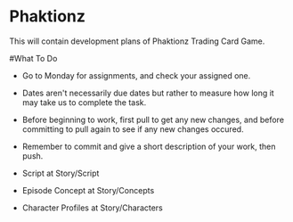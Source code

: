 # Phaktionz
This will contain development plans of Phaktionz Trading Card Game. 

#What To Do
- Go to Monday for assignments, and check your assigned one. 

- Dates aren't necessarily due dates but rather to measure how long it may take us to complete the task. 

- Before beginning to work, first pull to get any new changes, and before committing to pull again to see if any new changes occured. 

- Remember to commit and give a short description of your work, then push. 

- Script at Story/Script
- Episode Concept at Story/Concepts
- Character Profiles at Story/Characters
